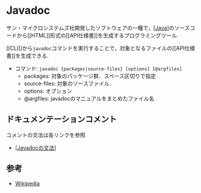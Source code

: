 # Javadoc

サン・マイクロシステムズ社開発したソフトウェアの一種で，[[Java]]のソースコードから[[HTML]]形式の[[API仕様書]]を生成するプログラミングツール.

[[CLI]]から`javadoc`コマンドを実行することで，対象となるファイルの[[API仕様書]]を生成できる.
- コマンド: `javadoc {packages|source-files} [options] [@argfiles]`
  - packages: 対象のパッケージ群．スペース区切りで指定
  - source-files: 対象のソースファイル．
  - options: オプション
  - @argfiles: javadocのマニュアルをまとめたファイル名

## ドキュメンテーションコメント
コメントの文法は各リンクを参照
- [[Javadocの文法]]

## 参考
- [Wikipedia](https://ja.wikipedia.org/wiki/Javadoc)


[//begin]: # "Autogenerated link references for markdown compatibility"
[Java]: Java.md "Java"
[Javadocの文法]: Javadoc%E3%81%AE%E6%96%87%E6%B3%95.md "Javadocの文法"
[//end]: # "Autogenerated link references"